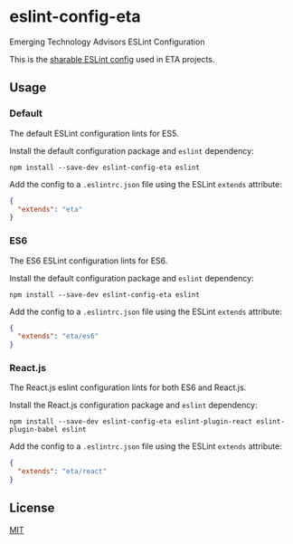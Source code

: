 # eslint-config-eta

Emerging Technology Advisors ESLint Configuration

This is the [sharable ESLint config](http://eslint.org/docs/developer-guide/shareable-configs.html) used in ETA projects.

## Usage

### Default

The default ESLint configuration lints for ES5.

Install the default configuration package and `eslint` dependency:

```
npm install --save-dev eslint-config-eta eslint
```

Add the config to a `.eslintrc.json` file using the ESLint `extends` attribute:

```json
{
  "extends": "eta"
}
```

### ES6

The ES6 ESLint configuration lints for ES6.

Install the default configuration package and `eslint` dependency:

```
npm install --save-dev eslint-config-eta eslint
```

Add the config to a `.eslintrc.json` file using the ESLint `extends` attribute:

```json
{
  "extends": "eta/es6"
}
```

### React.js

The React.js eslint configuration lints for both ES6 and React.js.

Install the React.js configuration package and `eslint` dependency:

```
npm install --save-dev eslint-config-eta eslint-plugin-react eslint-plugin-babel eslint
```

Add the config to a `.eslintrc.json` file using the ESLint `extends` attribute:

```json
{
  "extends": "eta/react"
}
```

## License
[MIT](https://github.com/EmergingTechnologyAdvisors/eslint-config-eta/blob/master/LICENSE)
